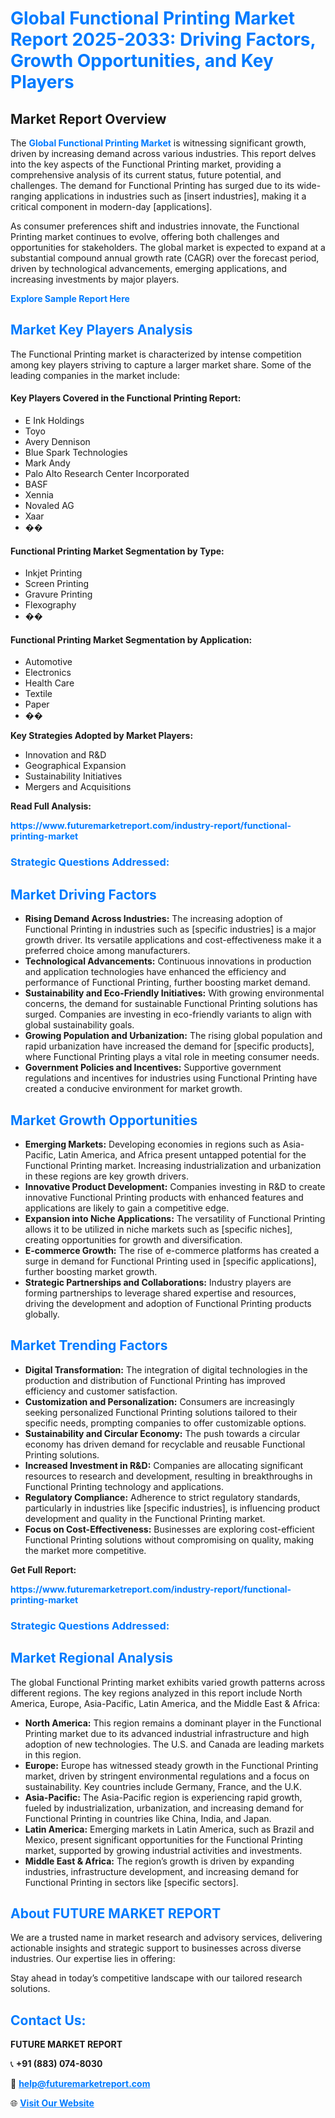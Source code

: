 <h1 style="color: #007BFF;">Global Functional Printing Market Report 2025-2033: Driving Factors, Growth Opportunities, and Key Players</h1>

<section id="overview">
<h2>Market Report Overview</h2>
<p>The <a href="https://www.futuremarketreport.com/industry-report/functional-printing-market" style="color: #007BFF; text-decoration: none;"><strong>Global Functional Printing Market</strong></a> is witnessing significant growth, driven by increasing demand across various industries. This report delves into the key aspects of the Functional Printing market, providing a comprehensive analysis of its current status, future potential, and challenges. The demand for Functional Printing has surged due to its wide-ranging applications in industries such as [insert industries], making it a critical component in modern-day [applications].</p>
<p>As consumer preferences shift and industries innovate, the Functional Printing market continues to evolve, offering both challenges and opportunities for stakeholders. The global market is expected to expand at a substantial compound annual growth rate (CAGR) over the forecast period, driven by technological advancements, emerging applications, and increasing investments by major players.</p>
</section>

<section id="overview">
<p><a href="https://www.futuremarketreport.com/request-sample/reportId=118393" style="color: #007BFF; text-decoration: none;"><strong>Explore Sample Report Here</strong></a></p>
</section>

<section id="key-players">
<h2 style="color: #007BFF;">Market Key Players Analysis</h2>
<p>The Functional Printing market is characterized by intense competition among key players striving to capture a larger market share. Some of the leading companies in the market include:</p>
<h4>Key Players Covered in the Functional Printing Report:</h4>
<ul><li>E Ink Holdings</li><li>Toyo</li><li>Avery Dennison</li><li>Blue Spark Technologies</li><li>Mark Andy</li><li>Palo Alto Research Center Incorporated</li><li>BASF</li><li>Xennia</li><li>Novaled AG</li><li>Xaar</li><li>��</li></ul>
<h4>Functional Printing Market Segmentation by Type:</h4>
<ul><li>Inkjet Printing</li><li>Screen Printing</li><li>Gravure Printing</li><li>Flexography</li><li>��</li></ul>

<h4>Functional Printing Market Segmentation by Application:</h4>
<ul><li>Automotive</li><li>Electronics</li><li>Health Care</li><li>Textile</li><li>Paper</li><li>��</li></ul>
<p><strong>Key Strategies Adopted by Market Players:</strong></p>
<ul>
<li>Innovation and R&D</li>
<li>Geographical Expansion</li>
<li>Sustainability Initiatives</li>
<li>Mergers and Acquisitions</li>
</ul>
</section>

<section>
<p><strong>Read Full Analysis: </strong></p><a href="https://www.futuremarketreport.com/industry-report/functional-printing-market" style="color: #007BFF; text-decoration: none;"><strong>https://www.futuremarketreport.com/industry-report/functional-printing-market</strong></a>
<h3 style="color: #007BFF;">Strategic Questions Addressed:</h3>
</section>

<section id="driving-factors">
<h2 style="color: #007BFF;">Market Driving Factors</h2>
<ul>
<li><strong>Rising Demand Across Industries:</strong> The increasing adoption of Functional Printing in industries such as [specific industries] is a major growth driver. Its versatile applications and cost-effectiveness make it a preferred choice among manufacturers.</li>
<li><strong>Technological Advancements:</strong> Continuous innovations in production and application technologies have enhanced the efficiency and performance of Functional Printing, further boosting market demand.</li>
<li><strong>Sustainability and Eco-Friendly Initiatives:</strong> With growing environmental concerns, the demand for sustainable Functional Printing solutions has surged. Companies are investing in eco-friendly variants to align with global sustainability goals.</li>
<li><strong>Growing Population and Urbanization:</strong> The rising global population and rapid urbanization have increased the demand for [specific products], where Functional Printing plays a vital role in meeting consumer needs.</li>
<li><strong>Government Policies and Incentives:</strong> Supportive government regulations and incentives for industries using Functional Printing have created a conducive environment for market growth.</li>
</ul>
</section>

<section id="growth-opportunities">
<h2 style="color: #007BFF;">Market Growth Opportunities</h2>
<ul>
<li><strong>Emerging Markets:</strong> Developing economies in regions such as Asia-Pacific, Latin America, and Africa present untapped potential for the Functional Printing market. Increasing industrialization and urbanization in these regions are key growth drivers.</li>
<li><strong>Innovative Product Development:</strong> Companies investing in R&D to create innovative Functional Printing products with enhanced features and applications are likely to gain a competitive edge.</li>
<li><strong>Expansion into Niche Applications:</strong> The versatility of Functional Printing allows it to be utilized in niche markets such as [specific niches], creating opportunities for growth and diversification.</li>
<li><strong>E-commerce Growth:</strong> The rise of e-commerce platforms has created a surge in demand for Functional Printing used in [specific applications], further boosting market growth.</li>
<li><strong>Strategic Partnerships and Collaborations:</strong> Industry players are forming partnerships to leverage shared expertise and resources, driving the development and adoption of Functional Printing products globally.</li>
</ul>
</section>

<section id="trending-factors">
<h2 style="color: #007BFF;">Market Trending Factors</h2>
<ul>
<li><strong>Digital Transformation:</strong> The integration of digital technologies in the production and distribution of Functional Printing has improved efficiency and customer satisfaction.</li>
<li><strong>Customization and Personalization:</strong> Consumers are increasingly seeking personalized Functional Printing solutions tailored to their specific needs, prompting companies to offer customizable options.</li>
<li><strong>Sustainability and Circular Economy:</strong> The push towards a circular economy has driven demand for recyclable and reusable Functional Printing solutions.</li>
<li><strong>Increased Investment in R&D:</strong> Companies are allocating significant resources to research and development, resulting in breakthroughs in Functional Printing technology and applications.</li>
<li><strong>Regulatory Compliance:</strong> Adherence to strict regulatory standards, particularly in industries like [specific industries], is influencing product development and quality in the Functional Printing market.</li>
<li><strong>Focus on Cost-Effectiveness:</strong> Businesses are exploring cost-efficient Functional Printing solutions without compromising on quality, making the market more competitive.</li>
</ul>
</section>

<section>
<p><strong>Get Full Report: </strong></p><a href="https://www.futuremarketreport.com/industry-report/functional-printing-market" style="color: #007BFF; text-decoration: none;"><strong>https://www.futuremarketreport.com/industry-report/functional-printing-market</strong></a>
<h3 style="color: #007BFF;">Strategic Questions Addressed:</h3>
</section>


<section id="regional-analysis">
<h2 style="color: #007BFF;">Market Regional Analysis</h2>
<p>The global Functional Printing market exhibits varied growth patterns across different regions. The key regions analyzed in this report include North America, Europe, Asia-Pacific, Latin America, and the Middle East & Africa:</p>
<ul>
<li><strong>North America:</strong> This region remains a dominant player in the Functional Printing market due to its advanced industrial infrastructure and high adoption of new technologies. The U.S. and Canada are leading markets in this region.</li>
<li><strong>Europe:</strong> Europe has witnessed steady growth in the Functional Printing market, driven by stringent environmental regulations and a focus on sustainability. Key countries include Germany, France, and the U.K.</li>
<li><strong>Asia-Pacific:</strong> The Asia-Pacific region is experiencing rapid growth, fueled by industrialization, urbanization, and increasing demand for Functional Printing in countries like China, India, and Japan.</li>
<li><strong>Latin America:</strong> Emerging markets in Latin America, such as Brazil and Mexico, present significant opportunities for the Functional Printing market, supported by growing industrial activities and investments.</li>
<li><strong>Middle East & Africa:</strong> The region’s growth is driven by expanding industries, infrastructure development, and increasing demand for Functional Printing in sectors like [specific sectors].</li>
</ul>
</section>

<footer>
<h2 style="color: #007BFF;">About FUTURE MARKET REPORT</h2>
<p>We are a trusted name in market research and advisory services, delivering actionable insights and strategic support to businesses across diverse industries. Our expertise lies in offering:</p>

<p>Stay ahead in today’s competitive landscape with our tailored research solutions.</p>

<h2 style="color: #007BFF;">Contact Us:</h2>
<p><strong>FUTURE MARKET REPORT</strong></p>
<p>📞 <strong>+91 (883) 074-8030</strong></p>
<p>📧 <strong><a href="mailto:help@futuremarketreport.com" style="color: #007BFF;">help@futuremarketreport.com</a></strong></p>
<p>🌐 <strong><a href="https://www.futuremarketreport.com/" style="color: #007BFF;">Visit Our Website</a></strong></p>
</footer>
